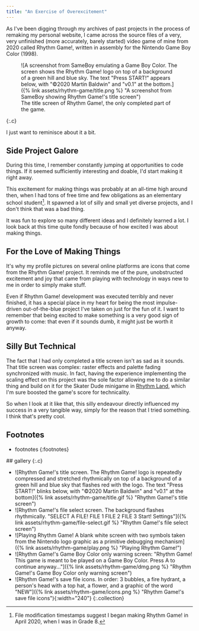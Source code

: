 ```yaml
---
title: "An Exercise of Overexcitement"
---
```


<div markdown="1">
As I've been digging through my archives of past projects
in the process of remaking my personal website,
I came across the source files of a very, very unfinished
(more accurately, barely started)
video game of mine from 2020 called Rhythm Game!,
written in assembly for the Nintendo Game Boy Color (1998).

<figure markdown="1">
![A screenshot from SameBoy emulating a Game Boy Color.
The screen shows the Rhythm Game! logo on top of
a background of a green hill and blue sky.
The text "Press START!" appears below,
with "&copy;2020 Martin Baldwin" and "v0.1" at the bottom.]({% link assets/rhythm-game/title.png %} "A screenshot from SameBoy showing Rhythm Game!'s title screen")
<figcaption markdown="1">
The title screen of Rhythm Game!, the only completed part of the game.
</figcaption>
</figure>
{:.c}

I just want to reminisce about it a bit.

## Side Project Galore

During this time, I remember constantly jumping at opportunities to code things.
If it seemed sufficiently interesting and doable,
I'd start making it right away.

This excitement for making things was probably at an all-time high around then,
when I had tons of free time and few obligations
as an elementary school student[^1].
It spawned a lot of silly and small yet diverse projects,
and I don't think that was a bad thing.

[^1]: File modification timestamps suggest I began making Rhythm Game! in April 2020, when I was in Grade 8.

It was fun to explore so many different ideas
and I definitely learned a lot.
I look back at this time quite fondly
because of how excited I was about making things.

## For the Love of Making Things

It's why my profile pictures on several online platforms
are icons that come from the Rhythm Game! project.
It reminds me of the pure, unobstructed excitement and joy that
came from playing with technology in ways new to me
in order to simply make stuff.

Even if Rhythm Game! development was executed terribly and never finished,
it has a special place in my heart for being the most impulse-driven
out-of-the-blue project I've taken on just for the fun of it.
I want to remember that being excited to make something
is a very good sign of growth to come:
that even if it sounds dumb,
it might just be worth it anyway.

## Silly But Technical

The fact that I had only completed a title screen isn't as sad as it sounds.
That title screen was complex: raster effects and palette fading
synchronized with music.
In fact, having the experience implementing the scaling effect on this project
was the sole factor allowing me to do a similar thing and build on it for
the Skater Dude minigame in [Rhythm Land],
which I'm sure boosted the game's score for technicality.

[Rhythm Land]: https://martendo.itch.io/rhythm-land

So when I look at it like that,
this silly endeavour directly influenced my success in a very tangible way,
simply for the reason that I tried something.
I think that's pretty cool.

## Footnotes

- footnotes
{:footnotes}
</div>

<section markdown="1">
## gallery
{:.c}

- ![Rhythm Game!'s title screen.
The Rhythm Game! logo is repeatedly compressed and stretched rhythmically
on top of a background of a green hill and blue sky
that flashes red with the logo.
The text "Press START!" blinks below,
with "&copy;2020 Martin Baldwin" and "v0.1" at the bottom]({% link assets/rhythm-game/title.gif %} "Rhythm Game!'s title screen")
- ![Rhythm Game!'s file select screen. The background flashes rhythmically.
"SELECT A FILE!
FILE 1
FILE 2
FILE 3
Start!
Settings"]({% link assets/rhythm-game/file-select.gif %} "Rhythm Game!'s file select screen")
- ![Playing Rhythm Game!
A blank white screen with two symbols taken from the Nintendo logo graphic
as a primitive debugging mechanism]({% link assets/rhythm-game/play.png %} "Playing Rhythm Game!")
- ![Rhythm Game!'s Game Boy Color only warning screen:
"Rhythm Game!
This game is meant to be played on a Game Boy Color.
Press A to continue anyway..."]({% link assets/rhythm-game/dmg.png %} "Rhythm Game!'s Game Boy Color only warning screen")
- ![Rhythm Game!'s save file icons. In order:
3 bubbles,
a fire hydrant,
a person's head with a top hat,
a flower,
and a graphic of the word "NEW"]({% link assets/rhythm-game/icons.png %} "Rhythm Game!'s save file icons"){:width="240"}
{:.collection}
</section>
